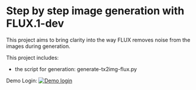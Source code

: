# Step by step image generation with FLUX.1-dev

This project aims to bring clarity into the way FLUX removes noise from the images during generation.

This project includes:
- the script for generation: <a src="generate-tx2img-flux.py">generate-tx2img-flux.py</a>

Demo Login:
<a href="https://www.youtube.com/watch?v=8r734-SjsVU?autoplay=1" style="max-width: 80vw"><img src="/wertpapieranlagen/src/assets/preview/demo_login_videopreview.png" alt="Demo login" style="max-width:80%;"></a>

